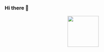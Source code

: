 ### Hi there 👋

<!--
**dertovich/dertovich** is a ✨ _special_ ✨ repository because its `README.md` (this file) appears on your GitHub profile.

Here are some ideas to get you started:

- 🔭 I’m currently working on ...
- 🌱 I’m currently learning ...
- 👯 I’m looking to collaborate on ...
- 🤔 I’m looking for help with ...
- 💬 Ask me about ...
- 📫 How to reach me: ...
- 😄 Pronouns: ...
- ⚡ Fun fact: ...
-->

<div id="header" align="center">
  <img src="https://media.giphy.com/media/ZVik7pBtu9dNS/giphy.gif" width="100"/>
</div>

<div id="badges">
  <img src="https://komarev.com/ghpvc/?username=dertovich&style=flat-square&color=blue" alt=""/>
</div>
